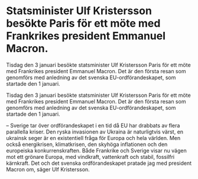 # Statsminister Ulf Kristersson besökte Paris för ett möte med Frankrikes president Emmanuel Macron.

Tisdag den 3 januari besökte statsminister Ulf Kristersson Paris för ett möte med Frankrikes president Emmanuel Macron. Det är den första resan som genomförs med anledning av det svenska EU-ordförandeskapet, som startade den 1 januari.

Tisdag den 3 januari besökte statsminister Ulf Kristersson Paris för ett möte med Frankrikes president Emmanuel Macron. Det är den första resan som genomförs med anledning av det svenska EU-ordförandeskapet, som startade den 1 januari.

– Sverige tar över ordförandeskapet i en tid då EU har drabbats av flera parallella kriser. Den ryska invasionen av Ukraina är naturligtvis värst, en ukrainsk seger är en existentiell fråga för Europa och hela världen. Men också energikrisen, klimatkrisen, den skyhöga inflationen och den europeiska konkurrenskraften. Både Frankrike och Sverige visar nu vägen mot ett grönare Europa, med vindkraft, vattenkraft och stabil, fossilfri kärnkraft. Det och det svenska ordförandeskapet pratade jag med president Macron om, säger Ulf Kristersson.
